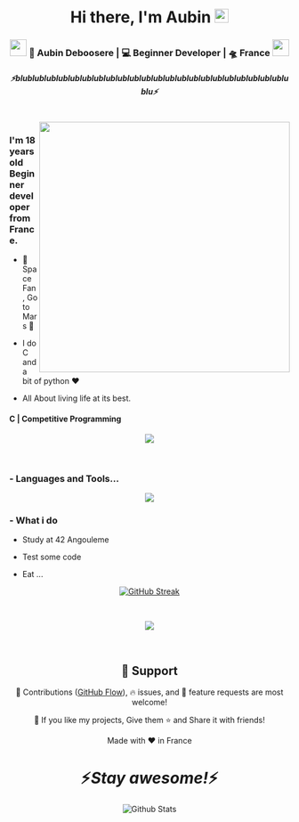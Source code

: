 <div align="center">
   <h1>Hi there, I'm Aubin</a> <img src="https://media.giphy.com/media/hvRJCLFzcasrR4ia7z/giphy.gif" width="25px"> </h1>
</div>

<div align="center">
<h3><img src="https://media.giphy.com/media/WUlplcMpOCEmTGBtBW/giphy.gif" width="30"> 🙎 Aubin Deboosere | 💻 Beginner Developer | 🛸 France <img src="https://media.giphy.com/media/WUlplcMpOCEmTGBtBW/giphy.gif" width="30"></h3>
</div>
 
 <h5 align="center">
   <i>⚡️blublublublublublublublublublublublublublublublublublublublublublublublu⚡️</i>
  </h5>
 
 
<br />
<img align="right" height="450px" width="450px" src="[![adeboose's 42 stats](https://badge.mediaplus.ma/darkblue/adeboose)](https://github.com/oakoudad/badge42)"/>
<p align="center">
  <h3> I'm 18 years old Beginner developer from France.</h3>
</p>
   
 - 🔭 Space Fan, Go to Mars 🚀
 
 - I do C and a bit of python :heart:
 
 - All About living life at its best.
 
 <p align="center">
  <h4> C | Competitive Programming </h4>
   </p>

<!--  -->

<p align="center" >
<a href="https://github.com/anuraghazra/github-readme-stats"> 
    <img  src="https://github-readme-stats.vercel.app/api?username=Pokalie566&&show_icons=true&theme=github_dark"/>
  </a>

</p>

<br />

### - Languages and Tools...

<p align="center">
  <a href="https://skillicons.dev">
    <img src="https://skillicons.dev/icons?i=git,github,py,c,vim" />
  </a>
</p>

 ### - What i do
</p>
   
 - Study at 42 Angouleme
 
 - Test some code
 
 - Eat ...
 
 <p align="center" >
    <a href="https://git.io/streak-stats">
       <img src="https://streak-stats.demolab.com?user=Pokalie566&theme=transparent&border_radius=2.5&mode=weekly&card_width=497" alt="GitHub Streak" />
    </a>
 </p>

<br />

<p align="center">
   <img src="https://i.giphy.com/media/v1.Y2lkPTc5MGI3NjExZGd0Y2Vqb2lleW5uamJrNHl1ZG5iMWsxajVzYTRlaTZsMDh0djU2NCZlcD12MV9pbnRlcm5hbF9naWZfYnlfaWQmY3Q9Zw/PTBVMsYIOB0SBP4MVe/giphy-downsized-large.gif" />
   </p>
   
   
<br />

<h2 align="center">🤝 Support</h2>

<p align="center">🎀 Contributions (<a href="https://guides.github.com/introduction/flow" title="GitHub flow">GitHub Flow</a>), 🔥 issues, and 🥮 feature requests are most welcome!</p>

<p align="center">💙 If you like my projects, Give them ⭐ and Share it with friends!</p>
</p>
<p align="center">Made with ❤️ in France</p>

<h1 align='center'>⚡️<i>Stay awesome!</i>⚡️</h1>

<p align="center">
        <img src="https://raw.githubusercontent.com/mayhemantt/mayhemantt/Update/svg/Bottom.svg" alt="Github Stats" />
</p>

